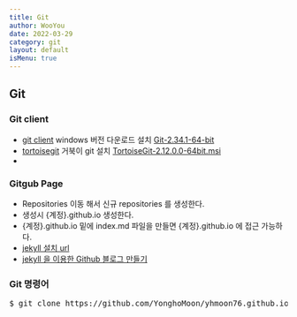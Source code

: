 ```yaml
---
title: Git
author: WooYou
date: 2022-03-29
category: git
layout: default
isMenu: true
---
```

## Git

### Git client

* [git client][git_client_url] windows 버전 다운로드 설치 [Git-2.34.1-64-bit][Git-2.34.1-64-bit_install]
* [tortoisegit][tortoisegit_url] 거북이 git 설치 [TortoiseGit-2.12.0.0-64bit.msi][TortoiseGit-2.12.0.0-64bit.msi_install]
*


[git_client_url]:https://www.git-scm.com/
[Git-2.34.1-64-bit_install]:./99_install
[tortoisegit_url]:https://tortoisegit.org/
[TortoiseGit-2.12.0.0-64bit.msi_install]:./99_install


### Gitgub Page
* Repositories 이동 해서 신규 repositories 를 생성한다.
* 생성시 {계정}.github.io 생성한다.
* {계정}.github.io 밑에 index.md 파일을 만들면 {계정}.github.io 에 접근 가능하다.
* [jekyll 설치 url](https://jekyllrb-ko.github.io/docs/)
* [jekyll 을 이용한 Github 블로그 만들기](http://labs.brandi.co.kr/2018/05/14/chunbs.html)

### Git 명령어
<pre>
$ git clone https://github.com/YonghoMoon/yhmoon76.github.io.git
</pre>